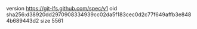 version https://git-lfs.github.com/spec/v1
oid sha256:d38920dd2970908334939cc02da5f183cec0d2c77f649affb3e8484b689443d2
size 5561
